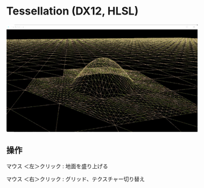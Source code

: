 # Tessellation (DX12, HLSL)

![img](Screenshots/image001.jpg)

## 操作

マウス ＜左＞クリック : 地面を盛り上げる  
  
マウス ＜右＞クリック : グリッド、テクスチャー切り替え


